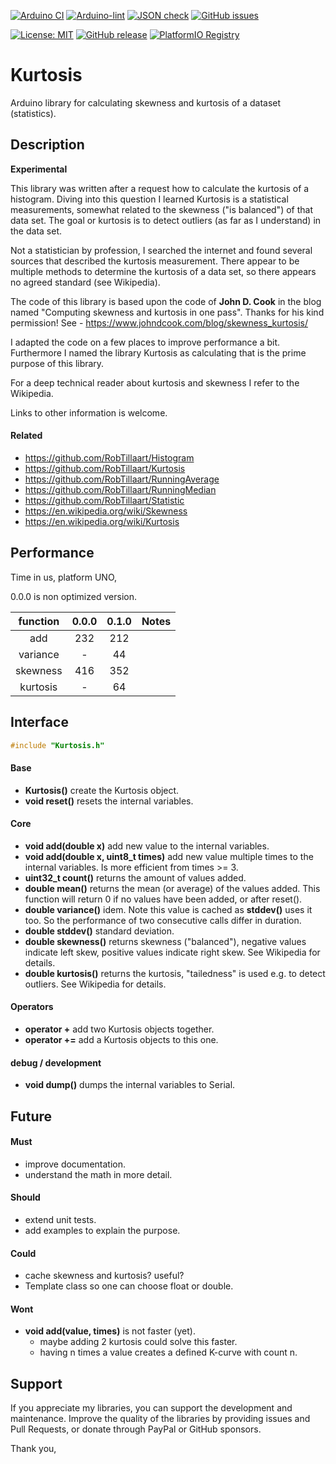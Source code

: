 
[![Arduino CI](https://github.com/RobTillaart/Kurtosis/workflows/Arduino%20CI/badge.svg)](https://github.com/marketplace/actions/arduino_ci)
[![Arduino-lint](https://github.com/RobTillaart/Kurtosis/actions/workflows/arduino-lint.yml/badge.svg)](https://github.com/RobTillaart/Kurtosis/actions/workflows/arduino-lint.yml)
[![JSON check](https://github.com/RobTillaart/Kurtosis/actions/workflows/jsoncheck.yml/badge.svg)](https://github.com/RobTillaart/Kurtosis/actions/workflows/jsoncheck.yml)
[![GitHub issues](https://img.shields.io/github/issues/RobTillaart/Kurtosis.svg)](https://github.com/RobTillaart/Kurtosis/issues)

[![License: MIT](https://img.shields.io/badge/license-MIT-green.svg)](https://github.com/RobTillaart/Kurtosis/blob/master/LICENSE)
[![GitHub release](https://img.shields.io/github/release/RobTillaart/Kurtosis.svg?maxAge=3600)](https://github.com/RobTillaart/Kurtosis/releases)
[![PlatformIO Registry](https://badges.registry.platformio.org/packages/robtillaart/library/Kurtosis.svg)](https://registry.platformio.org/libraries/robtillaart/Kurtosis)


# Kurtosis

Arduino library for calculating skewness and kurtosis of a dataset  (statistics).


## Description

**Experimental**

This library was written after a request how to calculate the kurtosis of a histogram.
Diving into this question I learned Kurtosis is a statistical measurements, somewhat 
related to the skewness ("is balanced") of that data set.
The goal or kurtosis is to detect outliers (as far as I understand) in the data set.

Not a statistician by profession, I searched the internet and found several sources 
that described the kurtosis measurement.
There appear to be multiple methods to determine the kurtosis of a data set, so there 
appears no agreed standard (see Wikipedia).

The code of this library is based upon the code of **John D. Cook** in the blog named 
"Computing skewness and kurtosis in one pass". Thanks for his kind permission!
See - https://www.johndcook.com/blog/skewness_kurtosis/


I adapted the code on a few places to improve performance a bit.
Furthermore I named the library Kurtosis as calculating that is the 
prime purpose of this library.

For a deep technical reader about kurtosis and skewness I refer to the Wikipedia.

Links to other information is welcome.


#### Related

- https://github.com/RobTillaart/Histogram
- https://github.com/RobTillaart/Kurtosis
- https://github.com/RobTillaart/RunningAverage
- https://github.com/RobTillaart/RunningMedian
- https://github.com/RobTillaart/Statistic
- https://en.wikipedia.org/wiki/Skewness
- https://en.wikipedia.org/wiki/Kurtosis


## Performance

Time in us, platform UNO, 

0.0.0 is non optimized version.

|  function  |  0.0.0  |  0.1.0  |  Notes  |
|:----------:|:-------:|:-------:|:-------:|
|  add       |   232   |   212   |
|  variance  |    -    |    44   |
|  skewness  |   416   |   352   |
|  kurtosis  |    -    |    64   |


## Interface

```cpp
#include "Kurtosis.h"
```

#### Base

- **Kurtosis()** create the Kurtosis object.
- **void reset()** resets the internal variables.

#### Core

- **void add(double x)** add new value to the internal variables.
- **void add(double x, uint8_t times)** add new value multiple times 
to the internal variables. Is more efficient from times >= 3.
- **uint32_t count()** returns the amount of values added.
- **double mean()** returns the mean (or average) of the values added. 
This function will return 0 if no values have been added, or after reset().
- **double variance()** idem.
Note this value is cached as **stddev()** uses it too. 
So the performance of two consecutive calls differ in duration.
- **double stddev()** standard deviation.
- **double skewness()** returns skewness ("balanced"), negative values indicate left skew, 
positive values indicate right skew. See Wikipedia for details.
- **double kurtosis()** returns the kurtosis, "tailedness" is used e.g. to detect outliers.
See Wikipedia for details.


#### Operators

- **operator +** add two Kurtosis objects together.
- **operator +=** add a Kurtosis objects to this one.


#### debug / development

- **void dump()** dumps the internal variables to Serial.


## Future


#### Must

- improve documentation.
- understand the math in more detail.

#### Should

- extend unit tests.
- add examples to explain the purpose.

#### Could

- cache skewness and kurtosis? useful?
- Template class so one can choose float or double.


#### Wont

- **void add(value, times)** is not faster (yet).
  - maybe adding 2 kurtosis could solve this faster.
  - having n times a value creates a defined K-curve with count n.


## Support

If you appreciate my libraries, you can support the development and maintenance.
Improve the quality of the libraries by providing issues and Pull Requests, or
donate through PayPal or GitHub sponsors.

Thank you,

